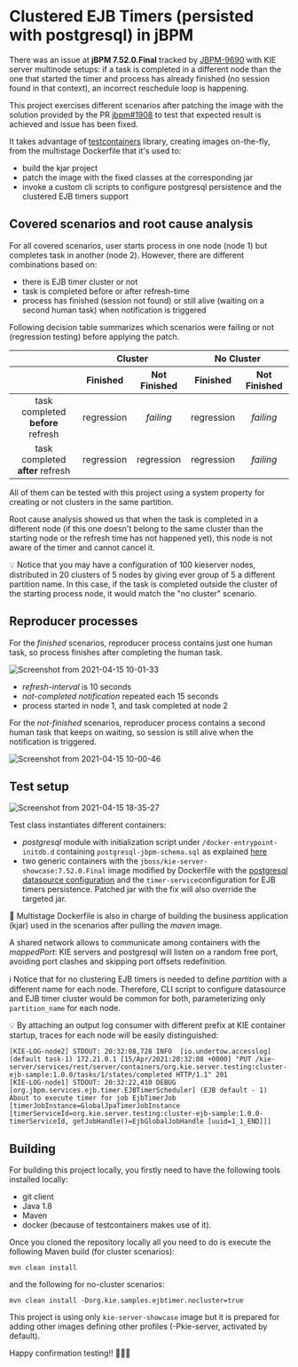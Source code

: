 Clustered EJB Timers (persisted with postgresql) in jBPM
========================================================

There was an issue at **jBPM 7.52.0.Final** tracked by [JBPM-9690](https://issues.redhat.com/browse/JBPM-9690) with KIE server multinode setups: if a task is completed in a different node than the one that started the timer and process has already finished (no session found in that context), an incorrect reschedule loop is happening.

This project exercises different scenarios after patching the image with the solution provided by the PR [jbpm#1908](https://github.com/kiegroup/jbpm/pull/1908) to test that expected result is achieved and issue has been fixed.

It takes advantage of [testcontainers](https://www.testcontainers.org) library, creating images on-the-fly, from the multistage Dockerfile that it's used to:
- build the kjar project
- patch the image with the fixed classes at the corresponding jar
- invoke a custom cli scripts to configure postgresql persistence and the clustered EJB timers support

## Covered scenarios and root cause analysis

For all covered scenarios, user starts process in one node (node 1) but completes task in another (node 2). 
However, there are different combinations based on:
- there is EJB timer cluster or not
- task is completed before or after refresh-time
- process has finished (session not found) or still alive (waiting on a second human task) when notification is triggered

Following decision table summarizes which scenarios were failing or not (regression testing) before applying the patch.

<table class="table">
  <thead class="thead-dark">
    <tr>
      <th>
      <th align="center" colspan="2">Cluster</th>
      <th align="center" colspan="2">No Cluster</th>
    </tr>
    <tr>
      <th>
      <th>Finished
      <th>Not Finished
      <th>Finished
      <th>Not Finished
  </thead>
  <tr>
    <td align="center">task completed <strong>before</strong> refresh
    <td align="center">regression
    <td align="center"><em>failing</em>
    <td align="center">regression
    <td align="center"><em>failing</em>
   <tr>
    <td align="center">task completed <strong>after</strong> refresh
    <td align="center">regression
    <td align="center">regression
    <td align="center">regression
    <td align="center"><em>failing</em>
</table>

All of them can be tested with this project using a system property for creating or not clusters in the same partition.

Root cause analysis showed us that when the task is completed in a different node (if this one doesn't belong to the same cluster than the starting node or the refresh time has not happened yet), this node is not aware of the timer and cannot cancel it. 

:bulb: Notice that you may have a configuration of 100 kieserver nodes, distributed in 20 clusters of 5 nodes by giving ever group of 5 a different partition name. In this case, if the task is completed outside the cluster of the starting process node, it would match the "no cluster" scenario.

## Reproducer processes

For the *finished* scenarios, reproducer process contains just one human task, so process finishes after completing the human task.

![Screenshot from 2021-04-15 10-01-33](https://user-images.githubusercontent.com/1962786/114835204-9d6faf00-9dd1-11eb-8401-648da02f703d.png)

- *refresh-interval* is 10 seconds
- *not-completed notification* repeated each 15 seconds
- process started in node 1, and task completed at node 2


For the *not-finished* scenarios, reproducer process contains a second human task that keeps on waiting, so session is still alive when the notification is triggered.

![Screenshot from 2021-04-15 10-00-46](https://user-images.githubusercontent.com/1962786/114835095-829d3a80-9dd1-11eb-8039-23ad91343f72.png)


## Test setup
![Screenshot from 2021-04-15 18-35-27](https://user-images.githubusercontent.com/1962786/114905634-74730c80-9e19-11eb-998d-1f0488110870.png)

Test class instantiates different containers:
- *postgresql* module with initialization script under `/docker-entrypoint-initdb.d` containing `postgresql-jbpm-schema.sql` as explained [here](https://hub.docker.com/_/postgres)
- two generic containers with the `jboss/kie-server-showcase:7.52.0.Final` image modified by Dockerfile with the [postgresql datasource configuration](https://access.redhat.com/documentation/en-us/red_hat_jboss_enterprise_application_platform/7.3/html-single/configuration_guide/index#example_postgresql_datasource) and the `timer-service`configuration for EJB timers persistence. Patched jar with the fix will also override the targeted jar.

:construction: Multistage Dockerfile is also in charge of building the business application (kjar) used in the scenarios after pulling the *maven* image.

A shared network allows to communicate among containers with the *mappedPort*: KIE servers and postgresql will listen on a random free port, avoiding port clashes and skipping port offsets redefinition. 

:information_source: Notice that for no clustering EJB timers is needed to define *partition* with a different name for each node. Therefore, CLI script to configure datasource and EJB timer cluster would be common for both, parameterizing only `partition_name` for each node.

:bulb: By attaching an output log consumer with different prefix at KIE container startup, traces for each node will be easily distinguished:
```
[KIE-LOG-node2] STDOUT: 20:32:08,728 INFO  [io.undertow.accesslog] (default task-1) 172.21.0.1 [15/Apr/2021:20:32:08 +0000] "PUT /kie-server/services/rest/server/containers/org.kie.server.testing:cluster-ejb-sample:1.0.0/tasks/1/states/completed HTTP/1.1" 201 
[KIE-LOG-node1] STDOUT: 20:32:22,410 DEBUG [org.jbpm.services.ejb.timer.EJBTimerScheduler] (EJB default - 1) About to execute timer for job EjbTimerJob [timerJobInstance=GlobalJpaTimerJobInstance [timerServiceId=org.kie.server.testing:cluster-ejb-sample:1.0.0-timerServiceId, getJobHandle()=EjbGlobalJobHandle [uuid=1_1_END]]]

```

## Building

For building this project locally, you firstly need to have the following tools installed locally:
- git client
- Java 1.8
- Maven
- docker (because of testcontainers makes use of it).

Once you cloned the repository locally all you need to do is execute the following Maven build (for cluster scenarios):

```
mvn clean install
```

and the following for no-cluster scenarios:

```
mvn clean install -Dorg.kie.samples.ejbtimer.nocluster=true
```

This project is using only `kie-server-showcase` image but it is prepared for adding other images defining other profiles (-Pkie-server, activated by default).

Happy confirmation testing!! :tada::tada::tada:
